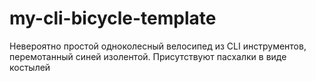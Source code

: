 # my-cli-bicycle-template
Невероятно простой одноколесный велосипед из CLI инструментов, перемотанный синей изолентой. Присутствуют пасхалки в виде костылей
